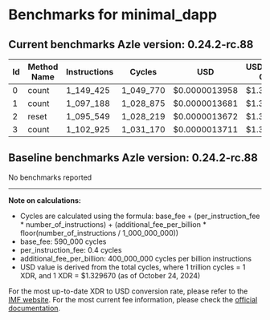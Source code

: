 # Benchmarks for minimal_dapp

## Current benchmarks Azle version: 0.24.2-rc.88

| Id  | Method Name | Instructions | Cycles    | USD           | USD/Million Calls |
| --- | ----------- | ------------ | --------- | ------------- | ----------------- |
| 0   | count       | 1_149_425    | 1_049_770 | $0.0000013958 | $1.39             |
| 1   | count       | 1_097_188    | 1_028_875 | $0.0000013681 | $1.36             |
| 2   | reset       | 1_095_549    | 1_028_219 | $0.0000013672 | $1.36             |
| 3   | count       | 1_102_925    | 1_031_170 | $0.0000013711 | $1.37             |

## Baseline benchmarks Azle version: 0.24.2-rc.88

No benchmarks reported

---

**Note on calculations:**

-   Cycles are calculated using the formula: base_fee + (per_instruction_fee \* number_of_instructions) + (additional_fee_per_billion \* floor(number_of_instructions / 1_000_000_000))
-   base_fee: 590_000 cycles
-   per_instruction_fee: 0.4 cycles
-   additional_fee_per_billion: 400_000_000 cycles per billion instructions
-   USD value is derived from the total cycles, where 1 trillion cycles = 1 XDR, and 1 XDR = $1.329670 (as of October 24, 2024)

For the most up-to-date XDR to USD conversion rate, please refer to the [IMF website](https://www.imf.org/external/np/fin/data/rms_sdrv.aspx).
For the most current fee information, please check the [official documentation](https://internetcomputer.org/docs/current/developer-docs/gas-cost#execution).
